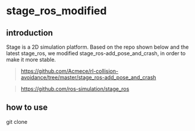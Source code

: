 # stage_ros_modified

## introduction
Stage is a 2D simulation platform. Based on the repo shown below and the latest stage_ros, we modified stage_ros-add_pose_and_crash, in order to make it more stable.
> https://github.com/Acmece/rl-collision-avoidance/tree/master/stage_ros-add_pose_and_crash

> https://github.com/ros-simulation/stage_ros

## how to use
git clone 